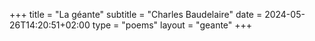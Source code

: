 +++
title = "La géante"
subtitle = "Charles Baudelaire"
date = 2024-05-26T14:20:51+02:00
type = "poems"
layout = "geante"
+++
